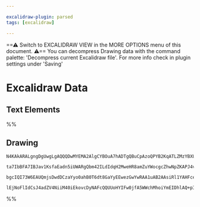 ```yaml
---

excalidraw-plugin: parsed
tags: [excalidraw]

---
```

==⚠  Switch to EXCALIDRAW VIEW in the MORE OPTIONS menu of this document. ⚠== You can decompress Drawing data with the command palette: 'Decompress current Excalidraw file'. For more info check in plugin settings under 'Saving'


# Excalidraw Data
## Text Elements
%%
## Drawing
```compressed-json
N4KAkARALgngDgUwgLgAQQQDwMYEMA2AlgCYBOuA7hADTgQBuCpAzoQPYB2KqATLZMzYBXUtiRoIACyhQ4zZAHoFAc0JRJQgEYA6bGwC2CgF7N6hbEcK4OCtptbErHALRY8RMpWdx8Q1TdIEfARcZgRmBShcZQUebQBWbQAGGjoghH0EDihmbgBtAF1+CFw4OABlKKhxVFAwSHUMmohiXFIAa1T6hkIECgAhXGx25VJhDmIAYTZ8NlJuCABiADNV

ta7IbBFA7IBJav1KsfaEadn5iUWARgQbm42ILdIdqH2MweHR8amZuYWocgcZhwNpZKAPJ4vN76ABihHw+EqMGCC0EHgh2zB0KObBOAHUSOpuHxwJtMXsDjiTkiURI0SQMc8sQcAErCZSSDjhXJoK78MlMikZADyIOwahg3CuSSS/Me5NeBxhnCgMNw+nhkrQ8TlkOZGWV2XKhCMNR4stJ8sFioyABUsFAAIJEZRcCTBZbg3UK7FRUhO55sCiSELE

bgcIQI73W6EAUQmjsDwdDCzaYyo0ahB0T6dt8GaYyEEwezGwYwRAA1uAB2AAsiRl1YAHFceDrLaXy/gAJrcWu1pLaJs8ABs8RHTZHSQAzPEruO5UY2AZuHVuvQCEIaldSQBfTP6/RsovELnMHnoQvFuWjEjG03Ei3dW/ESoIODcdvP0gkACybGIBB41wTRgjDNBlgIMIbx/H5zlXUlIH6GZwMvZRNFwAAKHgrmraheFw/CcLw1BB3iABKDZIBZBB

lEjNoFlIdCsJ4adZV4NiiM40iEkovcDyNAFcQQUUoHYIFw0jfA5WWchMhoiYmEIDhlAQ+pICyECwO4AEt35TYiA/NBdIQfSIA4dUahMszhCgIguR00gt34y07AAKwQbAcnKCy4H/QDgNAhBUMg/BoMtIYxMYW1l3wNTulgRBUXSLzxKo+VmCgAw8yStAIyjRCIFmYZgu4ULwvUorQidVLotiySET3cB9zoZZ4XCVddxAXcgA
```
%%